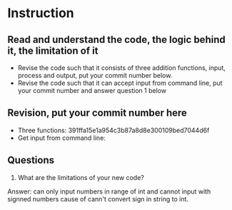 ﻿# Instruction

## Read and understand the code, the logic behind it, the limitation of it
* Revise the code such that it consists of three addition functions, input, process and output, put your commit number below.
* Revise the code such that it can accept input from command line, put your commit number and answer question 1 below

## Revision, put your commit number here
* Three functions: 391ffa15e1a954c3b87a8d8e300109bed7044d6f
* Get input from command line:

## Questions
1. What are the limitations of your new code?

Answer: can only input numbers in range of int and cannot input with signned numbers cause of cann't convert sign in string to int.